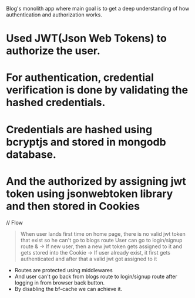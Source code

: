 Blog's monolith app where main goal is to get a deep understanding of how authentication and authorization works.

# Used JWT(Json Web Tokens) to authorize the user.
# For authentication, credential verification is done by validating the hashed credentials.
# Credentials are hashed using bcryptjs and stored in mongodb database.
# And the authorized by assigning jwt token using jsonwebtoken library and then stored in Cookies

// Flow
> When user lands first time on home page, there is no valid jwt token that exist so he can't go to blogs route
> User can go to login/signup route & 
  -> If new user, then a new jwt token gets assigned to it and gets stored into the Cookie
  -> If user already exist, it first gets authenticated and after that a valid jwt got assigned to it

* Routes are protected using middlewares
* And user can't go back from blogs route to login/signup route after logging in from browser back button.
* By disabling the bf-cache we can achieve it.
